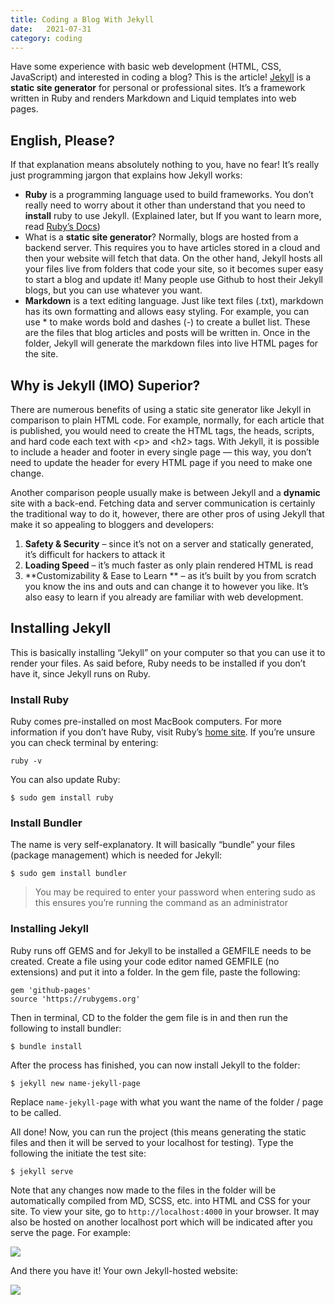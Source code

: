```yaml
---
title: Coding a Blog With Jekyll
date:   2021-07-31
category: coding
---
```


Have some experience with basic web development (HTML, CSS, JavaScript) and interested in coding a blog? This is the article! [Jekyll][1] is a **static site generator** for personal or professional sites. It’s a framework written in Ruby and renders Markdown and Liquid templates into web pages. 

## English, Please?
If that explanation means absolutely nothing to you, have no fear! It’s really just programming jargon that explains how Jekyll works:
- **Ruby** is a programming language used to build frameworks. You don’t really need to worry about it other than understand that you need to **install** ruby to use Jekyll. (Explained later, but If you want to learn more, read [Ruby’s Docs][2])
- What is a **static site generator**? Normally, blogs are hosted from a backend server. This requires you to have articles stored in a cloud and then your website will fetch that data. On the other hand, Jekyll hosts all your files live from folders that code your site, so it becomes super easy to start a blog and update it! Many people use Github to host their Jekyll blogs, but you can use whatever you want.
- **Markdown** is a text editing language. Just like text files (.txt), markdown has its own formatting and allows easy styling. For example, you can use \* to make words bold and dashes (-) to create a bullet list. These are the files that blog articles and posts will be written in. Once in the folder, Jekyll will generate the markdown files into live HTML pages for the site.

## Why is Jekyll (IMO) Superior?
There are numerous benefits of using a static site generator like Jekyll in comparison to plain HTML code. For example, normally, for each article that is published, you would need to create the HTML tags, the heads, scripts, and hard code each text with \<p\> and \<h2\> tags. With Jekyll, it is possible to include a header and footer in every single page –– this way, you don’t need to update the header for every HTML page if you need to make one change.

Another comparison people usually make is between Jekyll and a **dynamic** site with a back-end. Fetching data and server communication is certainly the traditional way to do it, however, there are other pros of using Jekyll that make it so appealing to bloggers and developers:
1. **Safety & Security** – since it’s not on a server and statically generated, it’s difficult for hackers to attack it
2. **Loading Speed** – it’s much faster as only plain rendered HTML is read
3. **Customizability & Ease to Learn ** – as it’s built by you from scratch you know the ins and outs and can change it to however you like. It’s also easy to learn if you already are familiar with web development.

## Installing Jekyll

This is basically installing “Jekyll” on your computer so that you can use it to render your files. As said before, Ruby needs to be installed if you don’t have it, since Jekyll runs on Ruby.

### Install Ruby

Ruby comes pre-installed on most MacBook computers. For more information if you don’t have Ruby, visit Ruby’s [home site][3]. If you’re unsure you can check terminal by entering:
```
ruby -v
```

You can also update Ruby:
```test
$ sudo gem install ruby
```

### Install Bundler
The name is very self-explanatory. It will basically “bundle” your files (package management) which is needed for Jekyll:
```test
$ sudo gem install bundler
```

> You may be required to enter your password when entering sudo as this ensures you’re running the command as an administrator

### Installing Jekyll
Ruby runs off GEMS and for Jekyll to be installed a GEMFILE needs to be created. Create a file using your code editor named GEMFILE (no extensions) and put it into a folder. In the gem file, paste the following:
```test
gem 'github-pages'
source 'https://rubygems.org'
```

Then in terminal, CD to the folder the gem file is in and then run the following to install bundler:
```test
$ bundle install
```

After the process has finished, you can now install Jekyll to the folder:
```test
$ jekyll new name-jekyll-page
```

Replace `name-jekyll-page` with what you want the name of the folder / page to be called.

All done! Now, you can run the project  (this means generating the static files and then it will be served to your localhost for testing). Type the following the initiate the test site:
```test
$ jekyll serve
```

Note that any changes now made to the files in the folder will be automatically compiled from MD, SCSS, etc. into HTML and CSS for your site. To view your site, go to `http://localhost:4000` in your browser. It may also be hosted on another localhost port which will be indicated after you serve the page. For example: 

![][image-1]

And there you have it! Your own Jekyll-hosted website:

![][image-2]


[1]:	https://jekyllrb.com/
[2]:	https://www.ruby-lang.org/en/
[3]:	https://www.ruby-lang.org/en/documentation/installation/

[image-1]:	https://i.imgur.com/d0ArIB0.png
[image-2]:	https://i.imgur.com/p4jfpeQ.png